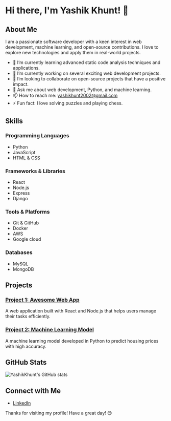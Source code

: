 # Hi there, I'm Yashik Khunt! 👋

## About Me

I am a passionate software developer with a keen interest in web development, machine learning, and open-source contributions. I love to explore new technologies and apply them in real-world projects.

- 🌱 I’m currently learning advanced static code analysis techniques and applications.
- 🔭 I’m currently working on several exciting web development projects.
- 👯 I’m looking to collaborate on open-source projects that have a positive impact.
- 💬 Ask me about web development, Python, and machine learning.
- 📫 How to reach me: [yashikhunt2002@gmail.com](mailto:yashikhunt2002@gmail.com)
- ⚡ Fun fact: I love solving puzzles and playing chess.

## Skills

### Programming Languages
- Python
- JavaScript
- HTML & CSS

### Frameworks & Libraries
- React
- Node.js
- Express
- Django

### Tools & Platforms
- Git & GitHub
- Docker
- AWS
- Google cloud

### Databases
- MySQL
- MongoDB

## Projects

### [Project 1: Awesome Web App](https://github.com/YashikKhunt/awesome-web-app)
A web application built with React and Node.js that helps users manage their tasks efficiently.

### [Project 2: Machine Learning Model](https://github.com/YashikKhunt/machine-learning-model)
A machine learning model developed in Python to predict housing prices with high accuracy.

## GitHub Stats

![YashikKhunt's GitHub stats](https://github-readme-stats.vercel.app/api?username=YashikKhunt&show_icons=true&theme=radical)

## Connect with Me

- [LinkedIn](https://www.linkedin.com/in/yashik-hunt)

Thanks for visiting my profile! Have a great day! 😊
